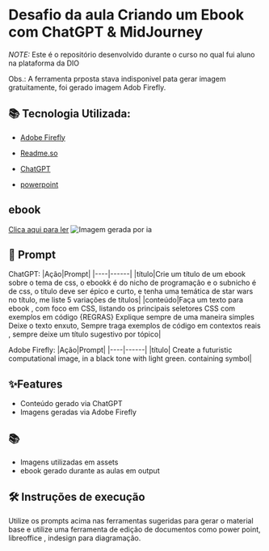 # Desafio da  aula Criando um Ebook com ChatGPT & MidJourney 

 *NOTE:* Este é o repositório desenvolvido durante o curso no qual fui aluno  na plataforma da DIO

Obs.: A ferramenta prposta  stava indisponivel pata gerar imagem gratuitamente, foi gerado imagem Adob Firefly.

## 📚 Tecnologia Utilizada:

- [Adobe Firefly](https://firefly.adobe.com/inspire/images?ff_channel=adobe_com&ff_campaign=feature_page&ff_source=firefly_seo)


- [Readme.so](https://readme.so/pt/editor)

- [ChatGPT](https://chatgpt.com/auth/login?sso)

- [powerpoint](https://www.microsoft.com/en/microsoft-365/powerpoint?market=af)


## ebook
 [Clica aqui para ler](https://docs.github.com/)
![ Imagem gerada por ia ](URL_da_Imagem)

## 📖 Prompt
ChatGPT:
|Ação|Prompt|
|----|------|
|título|Crie um título de um ebook sobre o tema de css, o ebookk é do nicho de programação e o subnicho é de css, o título deve ser épico e curto, e tenha uma temática de star wars no título, me liste 5 variações de títulos|
|conteúdo|Faça um texto para ebook , com foco em CSS, listando os principais seletores CSS com exemplos em código {REGRAS} Explique sempre de uma maneira simples Deixe o texto enxuto, Sempre traga exemplos de código em contextos reais , sempre deixe um título sugestivo por tópico|

Adobe Firefly:
|Ação|Prompt|
|----|------|
|título| Create a futuristic computational image, in a black tone with light green. containing symbol|

## ✨Features
* Conteúdo gerado via ChatGPT
* Imagens geradas via Adobe Firefly
## 📚
* Imagens utilizadas em assets
* ebook gerado durante as aulas em output
## 🛠 Instruções de execução
Utilize os prompts acima nas ferramentas sugeridas para gerar o material base e utilize uma ferramenta de edição de documentos como power point, libreoffice , indesign para diagramação.
